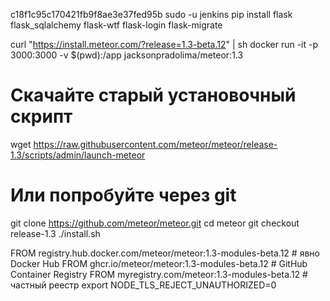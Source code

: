 
c18f1c95c170421fb9f8ae3e37fed95b
sudo -u jenkins pip install flask flask_sqlalchemy flask-wtf flask-login flask-migrate

curl "https://install.meteor.com/?release=1.3-beta.12" | sh
docker run -it -p 3000:3000 -v $(pwd):/app jacksonpradolima/meteor:1.3
# Скачайте старый установочный скрипт
wget https://raw.githubusercontent.com/meteor/meteor/release-1.3/scripts/admin/launch-meteor

# Или попробуйте через git
git clone https://github.com/meteor/meteor.git
cd meteor
git checkout release-1.3
./install.sh

FROM registry.hub.docker.com/meteor/meteor:1.3-modules-beta.12  # явно Docker Hub
FROM ghcr.io/meteor/meteor:1.3-modules-beta.12                 # GitHub Container Registry
FROM myregistry.com/meteor:1.3-modules-beta.12                # частный реестр
export NODE_TLS_REJECT_UNAUTHORIZED=0
